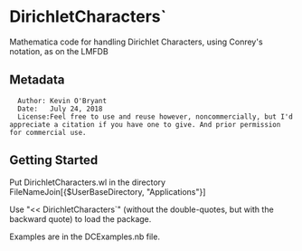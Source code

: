 # DirichletCharacters`

Mathematica code for handling Dirichlet Characters, using Conrey's notation, as on the LMFDB

## Metadata
      Author: Kevin O'Bryant
      Date:   July 24, 2018
      License:Feel free to use and reuse however, noncommercially, but I'd appreciate a citation if you have one to give. And prior permission for commercial use.

## Getting Started
Put DirichletCharacters.wl in the directory FileNameJoin[{$UserBaseDirectory, "Applications"}]

Use "<< DirichletCharacters`" (without the double-quotes, but with the backward quote) to load the package.

Examples are in the DCExamples.nb file.
